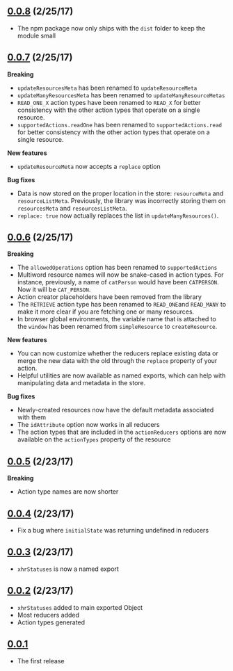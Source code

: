 ## [0.0.8](https://github.com/jmeas/redux-simple-resource/releases/tag/0.0.8) (2/25/17)

- The npm package now only ships with the `dist` folder to keep the module small

## [0.0.7](https://github.com/jmeas/redux-simple-resource/releases/tag/0.0.7) (2/25/17)

**Breaking**

- `updateResourcesMeta` has been renamed to `updateResourceMeta`
- `updateManyResourcesMeta` has been renamed to `updateManyResourceMetas`
- `READ_ONE_X` action types have been renamed to `READ_X` for better consistency
  with the other action types that operate on a single resource.
- `supportedActions.readOne` has been renamed to `supportedActions.read` for
  better consistency with the other action types that operate on a single
  resource.

**New features**

- `updateResourceMeta` now accepts a `replace` option

**Bug fixes**

- Data is now stored on the proper location in the store: `resourceMeta` and
  `resourceListMeta`. Previously, the library was incorrectly storing them on
  `resourcesMeta` and `resourcesListMeta`.
- `replace: true` now actually replaces the list in `updateManyResources()`.

## [0.0.6](https://github.com/jmeas/redux-simple-resource/releases/tag/0.0.6) (2/25/17)

**Breaking**

- The `allowedOperations` option has been renamed to `supportedActions`
- Multiword resource names will now be snake-cased in action types. For
  instance, previously, a name of `catPerson` would have been `CATPERSON`. Now
  it will be `CAT_PERSON`.
- Action creator placeholders have been removed from the library
- The `RETRIEVE` action type has been renamed to `READ_ONE`and `READ_MANY` to
  make it more clear if you are fetching one or many resources.
- In browser global environments, the variable name that is attached to the
  `window` has been renamed from `simpleResource` to `createResource`.

**New features**

- You can now customize whether the reducers replace existing data or merge the
  new data with the old through the `replace` property of your action.
- Helpful utilities are now available as named exports, which can help with
  manipulating data and metadata in the store.

**Bug fixes**

- Newly-created resources now have the default metadata associated with them
- The `idAttribute` option now works in all reducers
- The action types that are included in the `actionReducers` options are now
  available on the `actionTypes` property of the resource

## [0.0.5](https://github.com/jmeas/redux-simple-resource/releases/tag/0.0.5) (2/23/17)

**Breaking**

- Action type names are now shorter

## [0.0.4](https://github.com/jmeas/redux-simple-resource/releases/tag/0.0.4) (2/23/17)

- Fix a bug where `initialState` was returning undefined in reducers

## [0.0.3](https://github.com/jmeas/redux-simple-resource/releases/tag/0.0.3) (2/23/17)

- `xhrStatuses` is now a named export

## [0.0.2](https://github.com/jmeas/redux-simple-resource/releases/tag/0.0.2) (2/23/17)

- `xhrStatuses` added to main exported Object
- Most reducers added
- Action types generated

## [0.0.1](https://github.com/jmeas/redux-simple-resource/releases/tag/0.0.1)

- The first release

